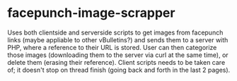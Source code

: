 # facepunch-image-scrapper
Uses both clientside and serverside scripts to get images from facepunch links (maybe appliable to other vBulletins?) and sends them to a server with PHP, where a reference to their URL is stored. User can then categorize those images (downloading them to the server via curl at the same time), or delete them (erasing their reference). Client scripts needs to be taken care of; it doesn't stop on thread finish (going back and forth in the last 2 pages).
